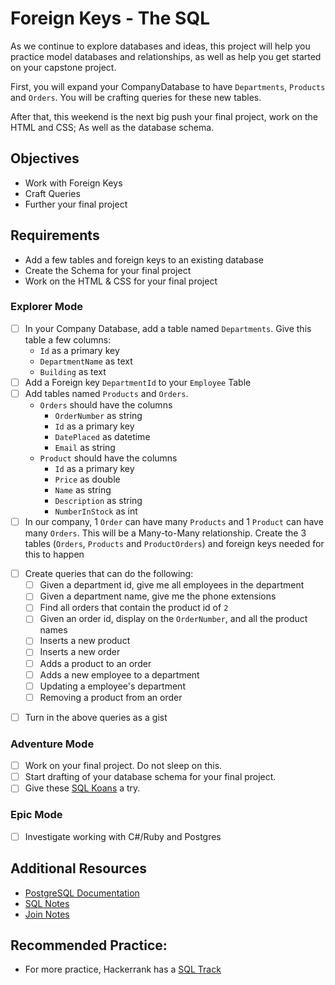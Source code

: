 # Foreign Keys - The SQL

As we continue to explore databases and ideas, this project will help you practice model databases and relationships, as well as help you get started on your capstone project.

First, you will expand your CompanyDatabase to have `Departments`, `Products` and `Orders`. You will be crafting queries for these new tables.

After that, this weekend is the next big push your final project, work on the HTML and CSS; As well as the database schema.

## Objectives

- Work with Foreign Keys
- Craft Queries
- Further your final project

## Requirements

- Add a few tables and foreign keys to an existing database
- Create the Schema for your final project
- Work on the HTML & CSS for your final project

### Explorer Mode

- [ ] In your Company Database, add a table named `Departments`. Give this table a few columns:
  - `Id` as a primary key
  - `DepartmentName` as text
  - `Building` as text
- [ ] Add a Foreign key `DepartmentId` to your `Employee` Table
- [ ] Add tables named `Products` and `Orders`.
  - `Orders` should have the columns
    - `OrderNumber` as string
    - `Id` as a primary key
    - `DatePlaced` as datetime
    - `Email` as string
  - `Product` should have the columns
    - `Id` as a primary key
    - `Price` as double
    - `Name` as string
    - `Description` as string
    - `NumberInStock` as int
- [ ] In our company, 1 `Order` can have many `Products` and 1 `Product` can have many `Orders`. This will be a Many-to-Many relationship. Create the 3 tables (`Orders`, `Products` and `ProductOrders`) and foreign keys needed for this to happen

* [ ] Create queries that can do the following:
  - [ ] Given a department id, give me all employees in the department
  - [ ] Given a department name, give me the phone extensions
  - [ ] Find all orders that contain the product id of `2`
  - [ ] Given an order id, display on the `OrderNumber`, and all the product names
  - [ ] Inserts a new product
  - [ ] Inserts a new order
  - [ ] Adds a product to an order
  - [ ] Adds a new employee to a department
  - [ ] Updating a employee's department
  - [ ] Removing a product from an order

- [ ] Turn in the above queries as a gist

### Adventure Mode

- [ ] Work on your final project. Do not sleep on this.
- [ ] Start drafting of your database schema for your final project.
- [ ] Give these [SQL Koans](https://sqlkoans.com/) a try.

### Epic Mode

- [ ] Investigate working with C#/Ruby and Postgres

## Additional Resources

- [PostgreSQL Documentation](https://www.postgresql.org/docs/)
- [SQL Notes](https://suncoast.io/handbook/curriculum/back-end/full-stack-i/lecture/sql/intro-to-sql/)
- [Join Notes](https://suncoast.io/handbook/curriculum/back-end/full-stack-i/lecture/sql/intro-to-joins/)

## Recommended Practice:

- For more practice, Hackerrank has a [SQL Track](https://www.hackerrank.com/domains/sql)
